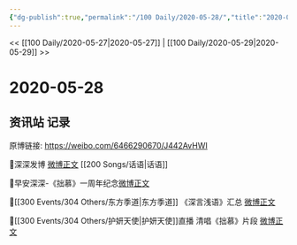```yaml
---
{"dg-publish":true,"permalink":"/100 Daily/2020-05-28/","title":"2020-05-28","created":"2023-04-04T17:54:05.057+08:00","updated":"2023-04-04T17:54:52.950+08:00"}
---
```



<< [[100 Daily/2020-05-27\|2020-05-27]] | [[100 Daily/2020-05-29\|2020-05-29]] >>

# 2020-05-28

## 资讯站 记录

原博链接: https://weibo.com/6466290670/J442AvHWI

🎵深深发博 [微博正文](https://m.weibo.cn/6466290670/4509536032928277) [[200 Songs/话语\|话语]]

🎵早安深深-《拙慕》一周年纪念[微博正文](https://m.weibo.cn/6466290670/4509471437560538)

🎵[[300 Events/304 Others/东方季道\|东方季道]] 《深言浅语》汇总 [微博正文](https://m.weibo.cn/6466290670/4509579675694347)

🎵[[300 Events/304 Others/护妍天使\|护妍天使]]直播 清唱《拙慕》片段 [微博正文](https://m.weibo.cn/6466290670/4509552445336480)
